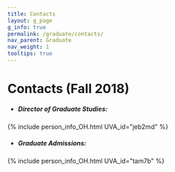 ```yaml
---
title: Contacts
layout: g_page
g_info: true
permalink: /graduate/contacts/
nav_parent: Graduate
nav_weight: 1
tooltips: true
---
```


<h1 class="mb-4">Contacts (Fall 2018)</h1>

- ##### Director of Graduate Studies:<br>
{% include person_info_OH.html UVA_id="jeb2md" %}

- ##### Graduate Admissions:<br>
{% include person_info_OH.html UVA_id="tam7b" %}
